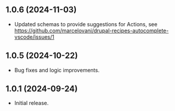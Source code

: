 ## 1.0.6 (2024-11-03)

 - Updated schemas to provide suggestions for Actions, see https://github.com/marcelovani/drupal-recipes-autocomplete-vscode/issues/1

## 1.0.5 (2024-10-22)

- Bug fixes and logic improvements.

## 1.0.1 (2024-09-24)

- Initial release.
